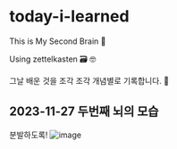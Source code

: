 # today-i-learned
This is My Second Brain 🧠

Using zettelkasten 🗃️ 🤓

그날 배운 것을 조각 조각 개념별로 기록합니다. 🧩

## 2023-11-27 두번째 뇌의 모습
분발하도록!
![image](https://github.com/Yeonji-Lim/today-i-learned/assets/57888020/e160f90d-50d1-47b3-bf77-66674c78e430)
